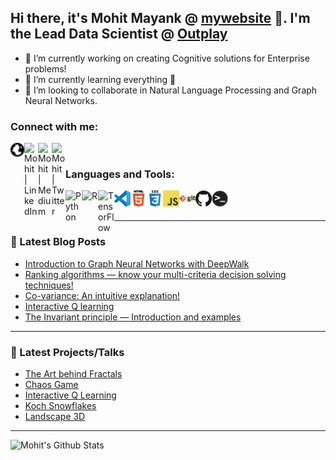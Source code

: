## Hi there, it's Mohit Mayank @ [mywebsite][website] 👋. I'm the Lead Data Scientist @ [Outplay](https://outplayhq.com)
- 🔭 I’m currently working on creating Cognitive solutions for Enterprise problems!
- 🌱 I’m currently learning everything 🤣
- 👯 I’m looking to collaborate in Natural Language Processing and Graph Neural Networks.

### Connect with me:

[<img align="left" alt="mohitmayank.com" width="22px" src="https://raw.githubusercontent.com/iconic/open-iconic/master/svg/globe.svg" />][website]
[<img align="left" alt="Mohit | LinkedIn" width="22px" src="https://cdn.jsdelivr.net/npm/simple-icons@v3/icons/linkedin.svg" />][linkedin]
[<img align="left" alt="Mohit | Medium" width="22px" src="https://cdn.jsdelivr.net/npm/simple-icons@v3/icons/youtube.svg" />][medium]
[<img align="left" alt="Mohit | Twitter" width="22px" src="https://cdn.jsdelivr.net/npm/simple-icons@v3/icons/twitter.svg" />][twitter]

<br />

### Languages and Tools:
[<img align="left" alt="Python" width="26px" src="https://github.com/abranhe/programming-languages-logos/blob/master/src/python/python_128x128.png" />][webdevplaylist]
[<img align="left" alt="R" width="26px" src="https://github.com/abranhe/programming-languages-logos/blob/master/src/r/r_128x128.png" />][webdevplaylist]
[<img align="left" alt="TensorFlow" width="26px" src="https://camo.githubusercontent.com/0905c7d634421f8aa4ab3ddf19a582572df568e1/68747470733a2f2f7777772e74656e736f72666c6f772e6f72672f696d616765732f74665f6c6f676f5f736f6369616c2e706e67" />][webdevplaylist]
[<img align="left" alt="Visual Studio Code" width="26px" src="https://raw.githubusercontent.com/github/explore/80688e429a7d4ef2fca1e82350fe8e3517d3494d/topics/visual-studio-code/visual-studio-code.png" />][webdevplaylist]
[<img align="left" alt="HTML5" width="26px" src="https://raw.githubusercontent.com/github/explore/80688e429a7d4ef2fca1e82350fe8e3517d3494d/topics/html/html.png" />][webdevplaylist]
[<img align="left" alt="CSS3" width="26px" src="https://raw.githubusercontent.com/github/explore/80688e429a7d4ef2fca1e82350fe8e3517d3494d/topics/css/css.png" />][cssplaylist]
[<img align="left" alt="JavaScript" width="26px" src="https://raw.githubusercontent.com/github/explore/80688e429a7d4ef2fca1e82350fe8e3517d3494d/topics/javascript/javascript.png" />][jsplaylist]
[<img align="left" alt="Git" width="26px" src="https://raw.githubusercontent.com/github/explore/80688e429a7d4ef2fca1e82350fe8e3517d3494d/topics/git/git.png" />][webdevplaylist]
[<img align="left" alt="GitHub" width="26px" src="https://raw.githubusercontent.com/github/explore/78df643247d429f6cc873026c0622819ad797942/topics/github/github.png" />][webdevplaylist]
[<img align="left" alt="HTML5" width="26px" src="https://raw.githubusercontent.com/github/explore/80688e429a7d4ef2fca1e82350fe8e3517d3494d/topics/terminal/terminal.png" />][webdevplaylist]

<br />
<br />

---

### 📕 Latest Blog Posts
<!-- BLOG-POST-LIST:START -->
- [Introduction to Graph Neural Networks with DeepWalk](https://mohitmayank.com/blog/introduction-to-graph-neural-networks-with-deepwalk)
- [Ranking algorithms — know your multi-criteria decision solving techniques!](https://mohitmayank.com/blog/ranking-algorithms)
- [Co-variance: An intuitive explanation!](https://mohitmayank.com/blog/co-variance-an-intuitive-explanation)
- [Interactive Q learning](https://mohitmayank.com/blog/interactive-q-learning)
- [The Invariant principle — Introduction and examples](https://mohitmayank.com/blog/the-invariant-principle-introduction-and-examples)
<!-- BLOG-POST-LIST:END -->

---


### :dart: Latest Projects/Talks
<!-- BLOG-POST-LIST:START -->
- [The Art behind Fractals](https://mohitmayank.com/talks/the_art_behind_fractals/the_art_behind_fractals.html#/title)
- [Chaos Game](https://mohitmayank.com/interact/chaos_game/index.html)
- [Interactive Q Learning](https://mohitmayank.com/interactive_q_learning/q_learning.html)
- [Koch Snowflakes](https://mohitmayank.com/visualize/Koch_Snowflakes/index.html)
- [Landscape 3D](https://mohitmayank.com/visualize/Landscape_3D/index.html)
<!-- BLOG-POST-LIST:END -->

---

<img align="left" alt="Mohit's Github Stats" src="https://github-readme-stats.vercel.app/api?username=imohitmayank&show_icons=true&hide_border=true" />

[website]: https://mohitmayank.com
[company]: https://www.tcs.com/
[twitter]: https://twitter.com/imohitmayank
[medium]: https://youtube.com/imohitmayank
[linkedin]: https://linkedin.com/in/imohitmayank
[webdevplaylist]: https://www.youtube.com/playlist?list=PLkwxH9e_vrAJ0WbEsFA9W3I1W-g_BTsbt
[cssplaylist]: https://www.youtube.com/playlist?list=PLkwxH9e_vrALSdvZuEh6gqQdmDoDIoqz4
[jsplaylist]: https://www.youtube.com/playlist?list=PLkwxH9e_vrALRJKu7wfXby3MKeflhTu6B
